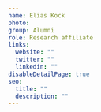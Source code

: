 ```yaml
---
name: Elias Kock
photo: 
group: Alumni
role: Research affiliate
links:
  website: ""
  twitter: ""
  linkedin: ""
disableDetailPage: true
seo:
  title: ""
  description: ""
---
```

